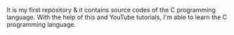 It is my first repository & it contains source codes of the C programming language.
With the help of this and YouTube tutorials, I'm able to learn the C programming language.
